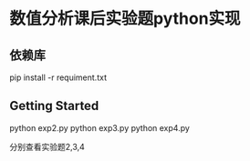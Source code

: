 # 数值分析课后实验题python实现

## 依赖库
pip install -r requiment.txt

## Getting Started

python exp2.py
python exp3.py
python exp4.py

分别查看实验题2,3,4